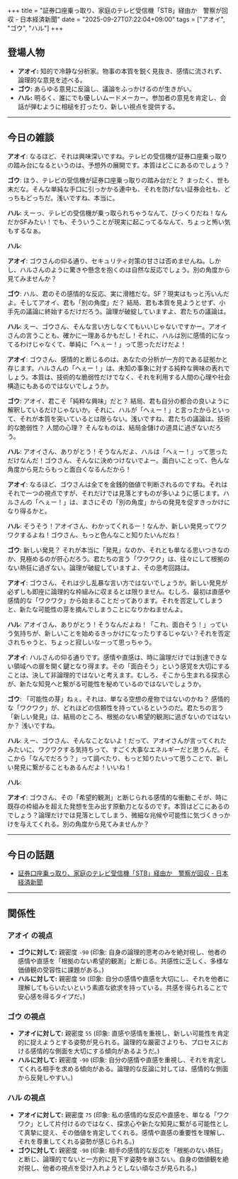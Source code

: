 +++
title = "証券口座乗っ取り、家庭のテレビ受信機「STB」経由か　警察が回収 - 日本経済新聞"
date = "2025-09-27T07:22:04+09:00"
tags = ["アオイ", "ゴウ", "ハル"]
+++

## 登場人物

- **アオイ:** 知的で冷静な分析家。物事の本質を鋭く見抜き、感情に流されず、論理的な意見を述べる。
- **ゴウ:** あらゆる意見に反論し、議論をふっかけるのが生きがい。
- **ハル:** 明るく、誰にでも優しいムードメーカー。参加者の意見を肯定し、会話が弾むように相槌を打ったり、新しい視点を提供する。

---

## 今日の雑談

**アオイ**: なるほど、それは興味深いですね。テレビの受信機が証券口座乗っ取りの踏み台になるというのは、予想外の展開です。本質はどこにあるのでしょう？

**ゴウ**: ほう、テレビの受信機が証券口座乗っ取りの踏み台だと？ まったく、世も末だな。そんな単純な手口に引っかかる連中も、それを防げない証券会社も、どっちもどっちだ。浅いですね、本当に。

**ハル**: えーっ、テレビの受信機が乗っ取られちゃうなんて、びっくりだね！なんだかSFみたい！でも、そういうことが現実に起こってるなんて、ちょっと怖い気もするなぁ。

**ハル**: 

**アオイ**: ゴウさんの仰る通り、セキュリティ対策の甘さは否めませんね。しかし、ハルさんのように驚きや懸念を抱くのは自然な反応でしょう。別の角度から見てみませんか？

**ゴウ**: ハル、君のその感情的な反応、実に滑稽だな。SF？現実はもっと汚いんだよ。そしてアオイ、君も「別の角度」だ？ 結局、君も本質を見ようとせず、小手先の議論に終始するだけだろう。論理が破綻していますよ、君たちの議論は。

**ハル**: えー、ゴウさん、そんな言い方しなくてもいいじゃないですかー。アオイさんの言うことも、確かに一理あるかもだし！それに、ハルは別に感情的になってるわけじゃなくて、単純に「へぇー！」って思っただけだよ！

**アオイ**: ゴウさん、感情的と断じるのは、あなたの分析が一方的である証拠かと存じます。ハルさんの「へぇー！」は、未知の事象に対する純粋な興味の表れでしょう。本質は、技術的な脆弱性だけでなく、それを利用する人間の心理や社会構造にもあるのではないでしょうか。

**ゴウ**: アオイ、君こそ「純粋な興味」だと？ 結局、君も自分の都合の良いように解釈しているだけじゃないか。それに、ハルが「へぇー！」と言ったからといって、それが本質を突いているとは限らない。浅いですね、君たちの議論は。技術的な脆弱性？ 人間の心理？ そんなものは、結局金儲けの道具に過ぎないだろう。

**ハル**: アオイさん、ありがとう！そうなんだよ、ハルは「へぇー！」って思っただけなんだ！ゴウさん、そんなに決めつけないでよー。面白いことって、色んな角度から見たらもっと面白くなるんだから！

**アオイ**: なるほど、ゴウさんは全てを金銭的価値で判断されるのですね。それはそれで一つの視点ですが、それだけでは見落とすものが多いように感じます。ハルさんの「へぇー！」は、まさにその「別の角度」からの発見を促すきっかけになり得るかと。

**ハル**: そうそう！アオイさん、わかってくれるー！なんか、新しい発見ってワクワクするよね！ゴウさん、もっと色んなこと知りたいんだね！

**ゴウ**: 新しい発見？ それが本当に「発見」なのか、それとも単なる思いつきなのか、見極めるのが肝心だろう。君たちの言う「ワクワク」は、往々にして根拠のない熱狂に過ぎない。論理が破綻していますよ、その思考回路は。

**アオイ**: ゴウさん、それは少し乱暴な言い方ではないでしょうか。新しい発見が必ずしも即座に論理的な枠組みに収まるとは限りません。むしろ、最初は直感や感情的な「ワクワク」から始まることだってあります。それを否定してしまうと、新たな可能性の芽を摘んでしまうことになりかねませんよ。

**ハル**: アオイさん、ありがとう！そうなんだよね！「これ、面白そう！」っていう気持ちが、新しいことを始めるきっかけになったりするじゃない？それを否定されちゃうと、ちょっと寂しいなーって思っちゃう。

**アオイ**: ハルさんの仰る通りです。感情や直感は、時に論理だけでは到達できない領域への扉を開く鍵となり得ます。その「面白そう」という感覚を大切にすることは、決して非論理的ではないと考えます。むしろ、そこから生まれる探求心が、新たな知見へと繋がる可能性を秘めているのではないでしょうか。

**ゴウ**: 「可能性の芽」ねぇ。それは、単なる空想の産物ではないのかね？ 感情的な「ワクワク」が、どれほどの信頼性を持っているというのだ。君たちの言う「新しい発見」は、結局のところ、根拠のない希望的観測に過ぎないのではないか？ 浅いですね。

**ハル**: えー、ゴウさん、そんなことないよ！だって、アオイさんが言ってくれたみたいに、ワクワクする気持ちって、すごく大事なエネルギーだと思うんだ。そこから「なんでだろう？」って調べたり、もっと知りたいって思うことで、新しい発見に繋がることもあるんだよ！いいね！

**ハル**: 

**アオイ**: ゴウさん、その「希望的観測」と断じられる感情的な衝動こそが、時に既存の枠組みを超えた発想を生み出す原動力となるのです。本質はどこにあるのでしょう？論理だけでは見落としてしまう、微細な兆候や可能性に気づくきっかけを与えてくれる。別の角度から見てみませんか？

---

## 今日の話題

- [証券口座乗っ取り、家庭のテレビ受信機「STB」経由か　警察が回収 - 日本経済新聞](https://www.nikkei.com/article/DGXZQOUD229670S5A920C2000000/)



---

## 関係性

### アオイ の視点
- **ゴウに対して:** 親密度 `-90` (印象: 自身の論理的思考のみを絶対視し、他者の感情や直感を「根拠のない希望的観測」と断じる。共感性に乏しく、多様な価値観の受容性に課題がある。)
- **ハルに対して:** 親密度 `50` (印象: 自分の感情や直感を大切にし、それを他者に理解してもらいたいという素直な欲求を持っている。共感を得られることで安心感を得るタイプだ。)

### ゴウ の視点
- **アオイに対して:** 親密度 `55` (印象: 直感や感情を重視し、新しい可能性を肯定的に捉えようとする姿勢が見られる。論理的な厳密さよりも、プロセスにおける感情的な側面を大切にする傾向があるようだ。)
- **ハルに対して:** 親密度 `-90` (印象: 自分の感情や直感を重視し、それを肯定してくれる相手を求める傾向がある。論理的な反論に対しては、感情的な側面から反発しやすい。)

### ハル の視点
- **アオイに対して:** 親密度 `75` (印象: 私の感情的な反応や直感を、単なる「ワクワク」として片付けるのではなく、探求心や新たな知見に繋がる可能性として真摯に捉え、その価値を肯定してくれる。感情や直感の重要性を理解し、それを尊重してくれる姿勢が感じられる。)
- **ゴウに対して:** 親密度 `-90` (印象: 相手の感情的な反応を「根拠のない熱狂」と断じ、論理的でないと一方的に見下す姿勢を崩さない。自身の価値観を絶対視し、他者の視点を受け入れようとしない頑なさが見られる。)

